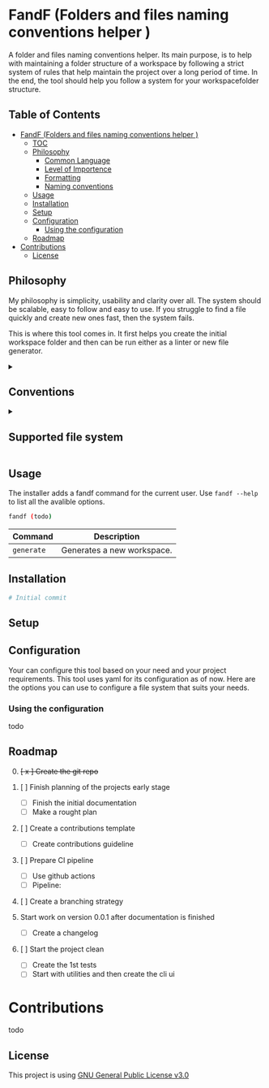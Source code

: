 # FandF (Folders and files naming conventions helper )

A folder and files naming conventions helper. Its main purpose, is to help with maintaining a folder structure of a workspace by following a strict system of rules that help maintain the project over a long period of time. In the end, the tool should help you follow a system for your workspacefolder structure.

## Table of Contents

- [FandF (Folders and files naming conventions helper )](#fandf--folders-and-files-naming-conventions-helper--)
  * [TOC](#toc)
  * [Philosophy](#philosophy)
    + [Common Language](#common-language)
    + [Level of Importence](#level-of-importence)
    + [Formatting](#formatting)
    + [Naming conventions](#naming-conventions)
  * [Usage](#usage)
  * [Installation](#installation)
  * [Setup](#setup)
  * [Configuration](#configuration)
    + [Using the configuration](#using-the-configuration)
  * [Roadmap](#roadmap)
- [Contributions](#contributions)
  * [License](#license)

## Philosophy

My philosophy is simplicity, usability and clarity over all. The system should be scalable, easy to follow and easy to use. If you struggle to find a file quickly and create new ones fast, then the system fails. 


This is where this tool comes in. It first helps you create the initial workspace folder and then can be run either as a linter or new file generator.

<details>
<summary><h2>Conventions</h2></summary>

Here is the list of conventions that this tool tries to inforce in the generation process and later on when linting a directory from its root down.

### Common Language

This is up to the user and is not checked by this tool.

* Names should be intuitive descriptive and provide context.

* User should be able to identify the contents/contex of a file by its name. 

### Level of Importence

This is the importance level indicated by a number at the beggining of the file. 

* The elements are ordered in the name by level of importance.

    That means that every folder should start with a number, like: `[01]folder`, that indicates its relevance and the importance. The number should not be bigger than 99.

* Most important or grouping information should be listed first.

* Give relevant information to the person scaning the files.

### Formatting 

* Length - should be as short as possible, while retaining meaning.

* Abbreviations / acronyms - can be used if the meaning is understood by all that work with the files.

* Seperate elements - with a combinations of underscores, dashes, or UpperCamelCase; instead of spaces.

You can also:

* Use a versioning.

* Use dates to enhance sorting and sustainability.

> **Warning** 
> do not use the following:

* Special characters that are used by the operating system.

### Naming conventions

Keep it simple if possible:

**Folders example:**

1. [52]NamingConvention

2. [23]SystemMaintananceScripts

**Files examples:**

</details>

<details>
<summary><h2>Supported file system</h2></summary>

This tools supports multiple file systems out of the box, as every project is different. On the graph bellow, you can see the intended usage of eatch file system. You can chose to use them or use your own system by creating a [config](#configuration) that specifies your system exactly.

Out of the box file systems:

<br>

__todo__

</details>

## Usage

The installer adds a fandf command for the current user. Use `fandf --help` to list all the avalible options.  

```bash
fandf (todo)
```

| Command   | Description                           |
|---------- |---------------------------------------|
| `generate`| Generates a new workspace.            |

## Installation

```bash
# Initial commit
```

## Setup

## Configuration

Your can configure this tool based on your need and your project requirements. This tool uses yaml for its configuration as of now. Here are the options you can use to configure a file system that suits your needs.     

### Using the configuration

todo

## Roadmap

0. ~~[ x ] Create the git repo~~

1. [ ] Finish planning of the projects early stage 
    - [ ] Finish the initial documentation 
    - [ ] Make a rought plan

2. [ ] Create a contributions template 
    - [ ] Create contributions guideline

3. [ ] Prepare CI pipeline
    - [ ] Use github actions 
    - [ ] Pipeline:

4. [ ] Create a branching strategy

5. Start work on version 0.0.1 after documentation is finished
    - [ ] Create a changelog 

6. [ ] Start the project clean
    - [ ] Create the 1st tests
    - [ ] Start with utilities and then create the cli ui 

# Contributions

todo

## License

This project is using [GNU General Public License v3.0](./LICENSE)
